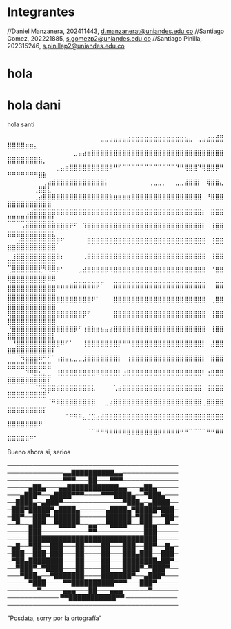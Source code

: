 # Integrantes

//Daniel Manzanera, 202411443, d.manzanerat@uniandes.edu.co
//Santiago Gomez, 202221885, s.gomezp2@uniandes.edu.co
//Santiago Pinilla, 202315246, s.pinillap2@uniandes.edu.co

# hola
# hola dani 
hola santi

 ⠀⠀⠀⠀⠀⠀⠀⠀⠀⠀⠀⠀⠀⠀⠀⠀⠀⠀⠀⠀⠀⣀⣀⣠⣤⣤⣤⣴⣶⣶⣶⣶⣶⣶⣶⣶⣶⣶⣶⣶⣦⣄⠀⢀⣠⣴⣶⣾⣿⣿⣿⣿⣿⣶⣶⣄⠀⠀⠀⠀
⠀⠀⠀⠀⠀⠀⠀⠀⠀⠀⠀⠀⠀⠀⠀⣀⣤⣴⣶⣿⣿⣿⣿⣿⣿⣿⣿⣿⣿⣿⣿⣿⣿⣿⣿⣿⣿⣿⣿⣿⣿⣿⣿⣿⣿⣿⣿⣿⣿⣿⣿⣿⣿⣿⣿⣿⣷⡀⠀⠀
⠀⠀⠀⠀⠀⠀⠀⠀⠀⠀⠀⣀⣤⣶⣿⣿⣿⣿⣿⣿⣿⣿⣿⠿⠛⠋⠉⠉⠉⠉⠉⠉⠉⠉⠉⠉⠉⠉⠙⠛⢿⣿⣿⠙⢿⣿⣿⡿⠛⠛⠛⠛⠛⠛⠛⠛⣿⣷⠀⠀
⠀⠀⠀⠀⠀⠀⠀⠀⢀⣴⣾⣿⣿⣿⣿⣿⣿⣿⣿⣿⣿⣿⡅⠀⠀⠀⠀⠀⠀⠀⠀⠀⢀⣀⣀⡀⠀⠀⣀⣀⣼⣿⣿⡇⠀⢿⣿⣿⣄⠀⠀⠀⠀⠀⠀⢀⣿⣿⣇⠀
⠀⠀⠀⠀⠀⠀⢀⣴⣿⣿⣿⣿⣿⣿⣿⣿⣿⣿⣿⣿⣿⣿⣿⣷⣶⣶⣶⣶⣿⣿⣿⣿⣿⣿⣿⣿⣿⣿⣿⣿⣿⣿⣿⣿⠀⠘⣿⣿⣿⣿⣿⣿⣿⣿⣿⣿⣿⣿⣿⠀
⠀⠀⠀⠀⢀⣴⣿⣿⣿⣿⣿⣿⣿⣿⣿⣿⣿⣿⣿⣿⣿⣿⣿⣿⣿⣿⣿⣿⣿⣿⣿⣿⣿⣿⣿⣿⣿⣿⣿⣿⣿⣿⣿⣿⡆⠀⣿⣿⣿⣿⣿⣿⣿⣿⣿⣿⣿⣿⣿⡇
⠀⠀⠀⢠⣾⣿⣿⣿⣿⣿⣿⣿⣿⣿⠟⠋⠀⠹⣿⣿⣿⣿⣿⣿⣿⣿⣿⣿⣿⣿⣿⣿⣿⣿⣿⣿⣿⣿⣿⣿⣿⣿⣿⣿⡇⠀⢸⣿⣿⣿⣿⣿⣿⣿⣿⣿⣿⣿⣿⣇
⠀⠀⣰⣿⣿⣿⣿⣿⣿⣿⣿⡿⠋⠀⠀⠀⠀⠀⣿⣿⣿⣿⣿⣿⣿⣿⣿⣿⣿⣿⣿⣿⣿⣿⣿⣿⣿⣿⣿⣿⣿⣿⣿⣿⣿⠀⢸⣿⣿⣿⣿⣿⣿⣿⣿⣿⣿⣿⣿⣿
⠀⢰⣿⣿⣿⣿⣿⣿⣿⣿⣿⣿⡄⠀⠀⠀⠀⢀⣿⣿⣿⣿⣿⣿⣿⣿⣿⣿⣿⣿⣿⣿⣿⣿⣿⣿⣿⣿⣿⣿⣿⣿⣿⣿⣿⠀⢸⣿⣿⣿⣿⣿⣿⣿⣿⣿⣿⣿⣿⣿
⢀⣿⣿⣿⣿⣿⣿⣏⠙⠻⠿⠟⠁⠀⠀⠀⣠⣾⣿⣿⣿⣿⡿⠻⣿⣿⣿⣿⣿⣿⣿⣿⣿⣿⣿⣿⣿⣿⣿⣿⣿⣿⣿⣿⣿⠀⠈⣿⣿⣿⣿⣿⣿⣿⣿⣿⣿⣿⣿⣿
⣼⣿⣿⣿⣿⣿⣿⣿⣷⣦⣤⣤⣤⣤⣶⣿⣿⣿⣿⣿⡿⠋⠀⠀⣿⣿⣿⣿⣿⣿⣿⣿⣿⣿⣿⣿⣿⣿⣿⣿⣿⣿⣿⣿⣿⠀⠀⣿⣿⣿⣿⣿⣿⣿⣿⣿⣿⣿⣿⣿
⣿⣿⣿⣿⣿⣿⣿⣿⣿⣿⣿⣿⣿⣿⣿⣿⣿⣿⣿⠟⠁⠀⠀⠀⣿⣿⣿⣿⣿⣿⣿⣿⣿⣿⣿⣿⣿⣿⣿⣿⣿⣿⣿⣿⣿⠀⢀⣿⣿⣿⣿⣿⣿⣿⣿⣿⣿⣿⣿⣿
⢿⣿⣿⣿⣿⣿⣿⣿⣿⣿⣿⣿⣿⣿⣿⣿⣿⡿⠋⠀⠀⠀⠀⠀⣿⣿⣿⣿⣿⣿⣿⣿⣿⣿⣿⣿⣿⣿⣿⣿⣿⣿⣿⣿⣿⠀⢸⣿⣿⣿⣿⣿⣿⣿⣿⣿⣿⣿⣿⣿
⠘⣿⣿⣿⣿⣿⣿⣿⣿⣿⣿⣿⣿⣿⣿⡿⠋⢰⣿⣷⣶⣦⣤⣴⣿⣿⣿⣿⣿⣿⣿⣿⣿⣿⣿⣿⣿⣿⣿⣿⣿⣿⣿⣿⣿⠀⢸⣿⣿⣿⣿⣿⣿⣿⣿⣿⣿⣿⣿⡇
⠀⠘⣿⣿⣿⣿⣿⣿⣿⣿⣿⣿⠿⠋⠁⠀⠀⢸⣿⣿⣿⣿⣿⣿⣿⡟⠛⠛⣿⣿⣿⣿⣿⣿⣿⣿⣿⣿⣿⣿⣿⣿⣿⣿⡇⠀⣼⣿⣿⣿⣿⣿⣿⣿⣿⣿⣿⣿⣿⠇
⠀⠀⠈⠻⣿⣿⣿⠿⠛⠋⠁⢠⣶⣤⣄⣀⣀⣸⣿⣿⣿⣿⣿⣿⣿⡇⠀⢰⣿⣿⣿⣿⣿⣿⣿⣿⣿⣿⣿⣿⣿⣿⣿⣿⡇⠀⣿⣿⣿⣿⣿⣿⣿⣿⣿⣿⣿⣿⣿⠀
⠀⠀⠀⠀⠙⠻⣿⣦⣄⣀⠀⢸⣿⣿⣿⣿⣿⣿⣿⣿⠿⢿⣿⣿⣿⡇⣰⣿⣿⣿⣿⣿⣿⣿⣿⣿⣿⣿⣿⣿⣿⣿⣿⣿⠇⢰⣿⣿⣿⣿⣿⣿⣿⣿⣿⣿⣿⣿⡏⠀
⠀⠀⠀⠀⠀⠀⠈⠻⢿⣿⣿⣾⣿⣿⣿⣿⣿⣿⣿⣇⠀⠀⠀⠀⢁⣴⣿⣿⣿⣿⣿⣿⣿⣿⣿⣿⣿⣿⣿⣿⣿⣿⣿⣿⠀⢸⣿⣿⣿⣿⣿⣿⣿⣿⣿⣿⣿⣿⠁⠀
⠀⠀⠀⠀⠀⠀⠀⠀⠀⠈⠛⠿⣿⣿⣿⣿⣿⣿⣿⣿⠀⠀⣀⣴⣿⣿⣿⣿⣿⣿⣿⣿⣿⣿⣿⣿⣿⣿⣿⣿⣿⣿⣿⣿⢀⣿⣿⣿⣿⣿⣿⣿⣿⣿⣿⣿⣿⡏⠀⠀
⠀⠀⠀⠀⠀⠀⠀⠀⠀⠀⠀⠀⠀⠉⠛⠻⠿⣄⣈⣩⣴⣾⣿⣿⣿⣿⣿⣿⣿⣿⣿⣿⣿⣿⣿⣿⣿⣿⣿⣿⣿⣿⣿⣿⣿⣿⣿⣿⣿⣿⣿⣿⣿⣿⣿⣿⠟⠀⠀⠀
⠀⠀⠀⠀⠀⠀⠀⠀⠀⠀⠀⠀⠀⠀⠀⠀⠀⠀⠈⠉⠛⠛⠻⠿⠿⠿⠿⣿⣿⣿⣿⣿⣿⣿⡿⠿⠿⠿⠿⠛⠛⠉⠉⠉⠉⠛⠛⠿⠿⠿⠿⠿⠿⠿⠛⠁⠀⠀⠀⠀

Bueno ahora si, serios

────────────────────────────────────────
─────────────▄▄██████████▄▄─────────────
─────────────▀▀▀───██───▀▀▀─────────────
─────▄██▄───▄▄████████████▄▄───▄██▄─────
───▄███▀──▄████▀▀▀────▀▀▀████▄──▀███▄───
──████▄─▄███▀──────────────▀███▄─▄████──
─███▀█████▀▄████▄──────▄████▄▀█████▀███─
─██▀──███▀─██████──────██████─▀███──▀██─
──▀──▄██▀──▀████▀──▄▄──▀████▀──▀██▄──▀──
─────███───────────▀▀───────────███─────
─────██████████████████████████████─────
─▄█──▀██──███───██────██───███──██▀──█▄─
─███──███─███───██────██───███▄███──███─
─▀██▄████████───██────██───████████▄██▀─
──▀███▀─▀████───██────██───████▀─▀███▀──
───▀███▄──▀███████────███████▀──▄███▀───
─────▀███────▀▀██████████▀▀▀───███▀─────
───────▀─────▄▄▄───██───▄▄▄──────▀──────
──────────── ▀▀███████████▀▀ ────────────
────────────────────────────────────────


"Posdata, sorry por la ortografía"
